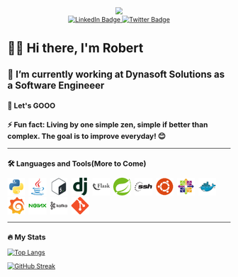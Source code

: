 <div id="header" align="center">
  <img src="https://camo.githubusercontent.com/cae12fddd9d6982901d82580bdf321d81fb299141098ca1c2d4891870827bf17/68747470733a2f2f6d69726f2e6d656469756d2e636f6d2f6d61782f313336302f302a37513379765349765f7430696f4a2d5a2e676966" width="600"/>
</div>
<div id="badges" align="center">
  <a href="https://www.linkedin.com/in/robert-njonjo/">
    <img src="https://img.shields.io/badge/LinkedIn-blue?style=for-the-badge&logo=linkedin&logoColor=white" alt="LinkedIn Badge"/>
  </a>
  <a href="https://twitter.com/knightlycane">
    <img src="https://img.shields.io/badge/Twitter-blue?style=for-the-badge&logo=twitter&logoColor=white" alt="Twitter Badge"/>
  </a>
</div>

# 👋🏾 Hi there, I'm Robert

## 🌱 I’m currently working at Dynasoft Solutions as a Software Engineeer

### 🧠 Let's GOOO

### ⚡ Fun fact: Living by one simple zen, simple if better than complex. The goal is to improve everyday! 😊

---

### :hammer_and_wrench: Languages and Tools(More to Come)

<div>
  <img src="https://github.com/devicons/devicon/blob/master/icons/python/python-original.svg" title="Python" alt="Python" width="40" height="40"/>&nbsp;
  <img src="https://github.com/devicons/devicon/blob/master/icons/java/java-original.svg"  title="Java" alt="Java" width="40" height="40">&nbsp;
  <img src="https://github.com/devicons/devicon/blob/master/icons/bash/bash-original.svg" title="BASH" alt="BASH" width="40" height="40"/>&nbsp;
  <img src="https://github.com/devicons/devicon/blob/master/icons/django/django-plain.svg"  title="Django" alt="Django" width="40" height="40">&nbsp;
  <img src="https://github.com/devicons/devicon/blob/master/icons/flask/flask-original-wordmark.svg"  title="Flask" alt="Flask" width="40" height="40">&nbsp;
  <img src="https://github.com/devicons/devicon/blob/master/icons/spring/spring-original.svg"  title="Spring Boot" alt="Spring Boot" width="40" height="40">&nbsp;
  <img src="https://github.com/devicons/devicon/blob/master/icons/ssh/ssh-original-wordmark.svg"  title="ssh" alt="ssh" width="40" height="40">&nbsp;
  <img src="https://github.com/devicons/devicon/blob/master/icons/ubuntu/ubuntu-plain.svg"  title="ubuntu" alt="ubuntu" width="40" height="40">&nbsp;
  <img src="https://github.com/devicons/devicon/blob/master/icons/centos/centos-original.svg"  title="centos" alt="centos" width="40" height="40">&nbsp;
  <img src="https://github.com/devicons/devicon/blob/master/icons/docker/docker-original.svg"  title="docker" alt="docker" width="40" height="40">&nbsp;
  <img src="https://github.com/devicons/devicon/blob/master/icons/grafana/grafana-original.svg"  title="grafana" alt="grafana" width="40" height="40">&nbsp;
  <img src="https://github.com/devicons/devicon/blob/master/icons/nginx/nginx-original.svg"  title="nginx" alt="nginx" width="40" height="40">&nbsp;
  <img src="https://github.com/devicons/devicon/blob/master/icons/apachekafka/apachekafka-original-wordmark.svg"  title="kafka" alt="kafka" width="40" height="40">&nbsp;
  <img src="https://github.com/devicons/devicon/blob/master/icons/git/git-original.svg"  title="git" alt="git" width="40" height="40">&nbsp;
</div>

---

### :fire: My Stats

[![Top Langs](https://github-readme-stats.vercel.app/api/top-langs/?username=M1urray&layout=compact&theme=vision-friendly-dark)](https://github.com/anuraghazra/github-readme-stats)

[![GitHub Streak](http://github-readme-streak-stats.herokuapp.com?user=M1urray&theme=dark&background=000000)](https://git.io/streak-stats)
